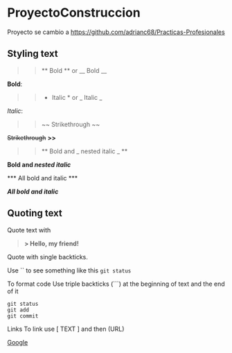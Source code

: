 # ProyectoConstruccion
Proyecto se cambio a https://github.com/adrianc68/Practicas-Profesionales



## Styling text

>> ** Bold  ** or __ Bold __

**Bold**:


>> * Italic * or _ Italic _

*Italic*:


>> ~~ Strikethrough 	~~

~~Strikethrough~~ **>>** 	


>> ** Bold and _ nested italic _ **

**Bold and _nested italic_**


*** All bold and italic ***

***All bold and italic***


## Quoting text

Quote text with

> **> Hello, my friend!**

Quote with single backticks.

Use `` to see something like this `git status` 

To format code
Use triple backticks (```) at the beginning of text and the end of it

```
git status
git add
git commit
```

Links
To link use [ TEXT ] and then (URL)

[Google](www.google.com) 

